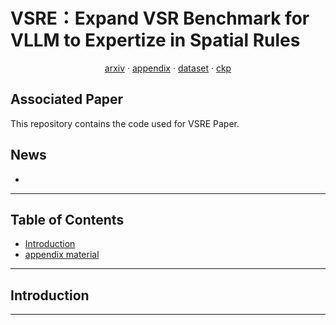 # VSRE：Expand VSR Benchmark for VLLM to Expertize in Spatial Rules
  <p align="center">  
    <a href="https://arxiv.org/pdf/2412.18224">arxiv</a>
    ·
    <a href="https://github.com/user-attachments/files/18237160/appendix.pdf">appendix</a>
    ·
    <a href="">dataset</a>
    ·
    <a href="">ckp</a>
  </p>




## Associated Paper
This repository contains the code used for VSRE Paper. 

## News
- 



---

## Table of Contents

- [Introduction](#introduction)
- [appendix material](https://github.com/user-attachments/files/18237160/appendix.pdf)



---

## Introduction


---


